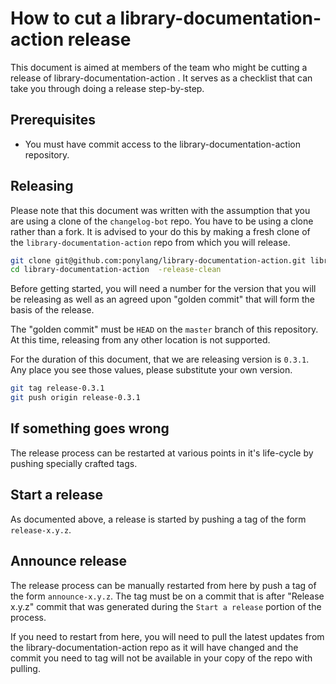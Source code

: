 # How to cut a library-documentation-action release

This document is aimed at members of the team who might be cutting a release of library-documentation-action  . It serves as a checklist that can take you through doing a release step-by-step.

## Prerequisites

* You must have commit access to the library-documentation-action repository.

## Releasing

Please note that this document was written with the assumption that you are using a clone of the `changelog-bot` repo. You have to be using a clone rather than a fork. It is advised to your do this by making a fresh clone of the `library-documentation-action` repo from which you will release.

```bash
git clone git@github.com:ponylang/library-documentation-action.git library-documentation-action  -release-clean
cd library-documentation-action  -release-clean
```

Before getting started, you will need a number for the version that you will be releasing as well as an agreed upon "golden commit" that will form the basis of the release.

The "golden commit" must be `HEAD` on the `master` branch of this repository. At this time, releasing from any other location is not supported.

For the duration of this document, that we are releasing version is `0.3.1`. Any place you see those values, please substitute your own version.

```bash
git tag release-0.3.1
git push origin release-0.3.1
```

## If something goes wrong

The release process can be restarted at various points in it's life-cycle by pushing specially crafted tags.

## Start a release

As documented above, a release is started by pushing a tag of the form `release-x.y.z`.

## Announce release

The release process can be manually restarted from here by push a tag of the form `announce-x.y.z`. The tag must be on a commit that is after "Release x.y.z" commit that was generated during the `Start a release` portion of the process.

If you need to restart from here, you will need to pull the latest updates from the library-documentation-action repo as it will have changed and the commit you need to tag will not be available in your copy of the repo with pulling.
